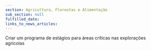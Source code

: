 ```yaml
---
section: Agricultura, Florestas e Alimentação
sub_section: null
fulfilled_date:
links_to_news_articles:
---
```


Criar um programa de estágios para áreas críticas nas explorações agrícolas